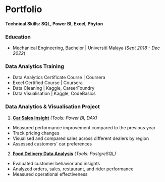 # Portfolio

#### Technical Skills: SQL, Power BI, Excel, Phyton

### Education
<!-- - Manufacturing System Engineering, Master | Universiti Putra Malaysia (_Mar 2023 - Dec 2024_)-->
- Mechanical Engineering, Bachelor | Universiti Malaya (_Sept 2018 - Dec 2022_)

### Data Analytics Training
- Data Analytics Certificate Course | Coursera
- Excel Certified Course | Coursera
- Data Cleaning | Kaggle, CareerFoundry
- Data Visualisation | Kaggle, CodeBasics

### Data Analytics & Visualisation Project
1. [**Car Sales Insight**](https://aainaaaaa.github.io/Car_Sales_Insight/)
  _(Tools: Power BI, DAX)_
- Measured performance improvement compared to the previous year
- Track pricing changes
- Visualised and compared sales across different dealers by region
- Assessed customers' car preferences

2. [**Food Delivery Data Analysis**](https://aainaaaaa.github.io/Food_Delivery_Data_Analysis/)
_(Tools: PostgreSQL)_
- Evaluated customer behavior and insights
- Analyzed orders, sales, restaurant, and rider performance
- Measured operational effectiveness


